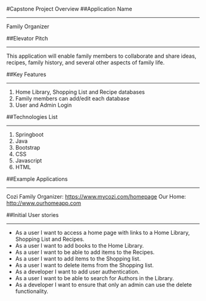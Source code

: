 #Capstone Project Overview
##Application Name
**********************************************
Family Organizer

##Elevator Pitch
**********************************************
This application will enable family members to collaborate and share ideas, recipes, family history, and 
several other aspects of family life.

##Key Features
**********************************************
1. Home Library, Shopping List and Recipe databases
2. Family members can add/edit each database
3. User and Admin Login

##Technologies List
**********************************************
1. Springboot
2. Java
3. Bootstrap
4. CSS
5. Javascript
6. HTML

##Example Applications
**********************************************
Cozi Family Organizer: https://www.mycozi.com/homepage
Our Home: http://www.ourhomeapp.com


##Initial User stories
**********************************************
 - As a user I want to access a home page with links to a Home Library, Shopping List and Recipes.
 - As a user I want to add books to the Home Library.
 - As a user I want to be able to add items to the Recipes.
 - As a user I want to add items to the Shopping list.
 - As a user I want to delete items from the Shopping list.
 - As a developer I want to add user authentication.
 - As a user I want to be able to search for Authors in the Library.
 - As a developer I want to ensure that only an admin can use the delete functionality.
 